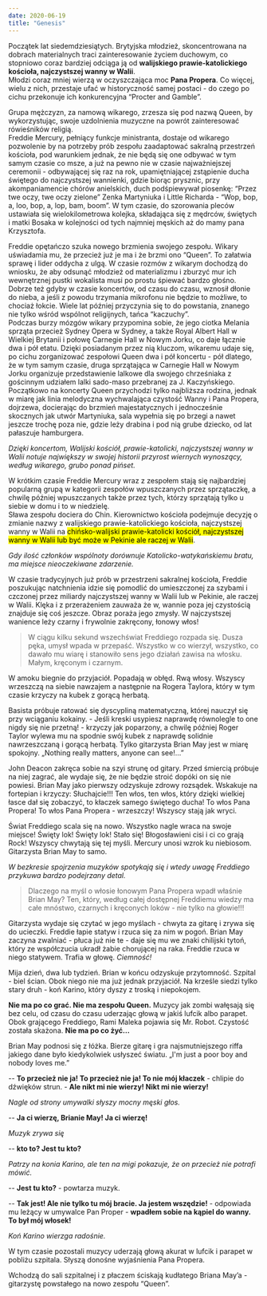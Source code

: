```yaml
---
date: 2020-06-19
title: "Genesis"
---
```


Początek lat siedemdziesiątych. Brytyjska młodzież, skoncentrowana na dobrach materialnych traci zainteresowanie życiem duchowym, co stopniowo coraz bardziej odciąga ją od **walijskiego prawie-katolickiego kościoła, najczystszej wanny w Walii**.
\
Młodzi coraz mniej wierzą w oczyszczająca moc **Pana Propera**. Co więcej, wielu z nich, przestaje ufać w historyczność samej postaci - do czego po cichu przekonuje ich konkurencyjna “Procter and Gamble”.

Grupa mężczyzn, za namową wikarego, zrzesza się pod nazwą Queen, by wykorzystując, swoje uzdolnienia muzyczne na powrót zainteresować rówieśników religią.
\
Freddie Mercury, pełniący funkcje ministranta, dostaje od wikarego pozwolenie by na potrzeby prób zespołu zaadaptować sakralną przestrzeń kościoła, pod warunkiem jednak, że nie będą się one odbywać w tym samym czasie co msze, a już na pewno nie w czasie najważniejszej ceremonii - odbywającej się raz na rok, upamiętniającej zstąpienie ducha świętego do najczystszej wannienki, gdzie biorąc prysznic, przy akompaniamencie chórów anielskich, duch podśpiewywał piosenkę: “Przez twe oczy, twe oczy zielone” Zenka Martyniuka i Little Richarda - “Wop, bop, a, loo, bop, a, lop, bam, boom”. W tym czasie, do szorowania pleców ustawiała się wielokilometrowa kolejka, składająca się z mędrców, świętych i matki Bosaka w kolejności od tych najmniej męskich aż do mamy pana Krzysztofa.

Freddie opętańczo szuka nowego brzmienia swojego zespołu. Wikary uświadamia mu, że przecież już je ma i że brzmi ono “Queen”. To załatwia sprawę i lider oddycha z ulgą.
W czasie rozmów z wikarym dochodzą do wniosku, że aby odsunąć młodzież od materializmu i zburzyć mur ich wewnętrznej pustki wokalista musi po prostu śpiewać bardzo głośno. Dobrze też gdyby w czasie koncertów, od czasu do czasu, wznosił dłonie do nieba, a jeśli z powodu trzymania mikrofonu nie będzie to możliwe, to chociaż łokcie.
Wiele lat później przyczynia się to do powstania, znanego nie tylko wśród wspólnot religijnych, tańca “kaczuchy”.
\
Podczas burzy mózgów wikary przypomina sobie, że jego ciotka Melania sprząta przecież Sydney Opera w Sydney, a także Royal Albert Hall w Wielkiej Brytanii i połowę Carnegie Hall w Nowym Jorku, co daje łącznie dwa i pół etatu. 
Dzięki posiadanym przez nią kluczom, wikaremu udaje się, po cichu zorganizować zespołowi Queen dwa i pół koncertu - pół dlatego, że w tym samym czasie, druga sprzątająca w Carnegie Hall w Nowym Jorku organizuje przedstawienie lalkowe dla swojego chrześniaka z gościnnym udziałem lalki sado-maso przebranej za J. Kaczyńskiego.
Początkowo na koncerty Queen przychodzi tylko najbliższa rodzina, jednak w miarę jak linia melodyczna wychwalająca czystość Wanny i Pana Propera, dojrzewa, docierając do brzmień majestatycznych i jednocześnie skocznych jak utwór Martyniuka, sala wypełnia się po brzegi a nawet jeszcze trochę poza nie, gdzie leży drabina i pod nią grube dziecko, od lat pałaszuje hamburgera.

*Dzięki koncertom, Walijski kościół, prawie-katolicki, najczystszej wanny w Walii notuje największy w swojej historii przyrost wiernych wynoszący, według wikarego, grubo ponad pińset.*

W krótkim czasie Freddie Mercury wraz z zespołem stają się najbardziej popularną grupą w kategorii zespołów wpuszczanych przez sprzątaczkę, a chwilę później wpuszczanych także przez tych, którzy sprzątają tylko u siebie w domu i to w niedzielę.
\
Sława zespołu dociera do Chin. Kierownictwo kościoła podejmuje decyzję o zmianie nazwy z walijskiego prawie-katolickiego kościoła, najczystszej wanny w Walii na <mark>chińsko-walijski prawie-katolicki kościół, najczystszej wanny w Walii lub być może w Pekinie ale raczej w Walii</mark>.

*Gdy ilość członków wspólnoty dorównuje Katolicko-watykańskiemu bratu, ma miejsce nieoczekiwane zdarzenie.*

W czasie tradycyjnych już prób w przestrzeni sakralnej kościoła, Freddie poszukując natchnienia idzie się pomodlić do umieszczonej za szybami i czczonej przez miliardy najczystszej wanny w Walii lub w Pekinie, ale raczej w Walii. Klęka i z przerażeniem zauważa że w, wannie poza jej czystością znajduje się coś jeszcze. Obraz poraża jego zmysły. W najczystszej wanience leży czarny i frywolnie zakręcony, łonowy włos!

> W ciągu kilku sekund wszechświat Freddiego rozpada się. Dusza pęka, umysł wpada w przepaść. Wszystko w co wierzył, wszystko, co dawało mu wiarę i stanowiło sens jego działań zawisa na włosku. Małym, kręconym i czarnym.

W amoku biegnie do przyjaciół. Popadają w obłęd. Rwą włosy. Wszyscy wrzeszczą na siebie nawzajem a następnie na Rogera Taylora, który w tym czasie krzyczy na kubek z gorącą herbatą.

Basista próbuje ratować się dyscypliną matematyczną, której nauczył się przy wciąganiu kokainy. - Jeśli kreski usypiesz naprawdę równolegle to one nigdy się nie przetną! - krzyczy jak poparzony, a chwilę później Roger Taylor wylewa mu na spodnie swój kubek z naprawdę solidnie nawrzeszczaną i gorącą herbatą. Tylko gitarzysta Brian May jest w miarę spokojny. „Nothing really matters, anyone can see!...”

John Deacon zakręca sobie na szyi strunę od gitary. Przed śmiercią próbuje na niej zagrać, ale wydaje się, że nie będzie stroić dopóki on się nie powiesi.
Brian May jako pierwszy odzyskuje zdrowy rozsądek. Wskakuje na fortepian i krzyczy: Słuchajcie!!! Ten włos, ten włos, który dzięki wielkiej łasce dał się zobaczyć, to kłaczek samego świętego ducha! To włos Pana Propera! To włos Pana Propera - wrzeszczy!
Wszyscy stają jak wryci.

Świat Freddiego scala się na nowo. Wszystko nagle wraca na swoje miejsce! Święty lok! Święty lok! Stało się! Błogosławieni cisi i ci co grają Rock! Wszyscy chwytają się tej myśli. Mercury unosi wzrok ku niebiosom. Gitarzysta Brian May to samo. 

*W bezkresie spojrzenia muzyków spotykają się i wtedy uwagę Freddiego przykuwa bardzo podejrzany detal.*

> Dlaczego na myśl o włosie łonowym Pana Propera wpadł właśnie Brian May? Ten, który, według całej dostępnej Freddiemu wiedzy ma całe mnóstwo, czarnych i kręconych loków - nie tylko na głowie!!! 

Gitarzysta wydaje się czytać w jego myślach - chwyta za gitarę i zrywa się do ucieczki. 
Freddie łapie statyw i rzuca się za nim w pogoń.
Brian May zaczyna zwalniać - płuca już nie te - daje się mu we znaki chilijski tytoń, który ze współczucia ukradł żabie chorującej na raka. Freddie rzuca w niego statywem. Trafia w głowę. *Ciemność!*

Mija dzień, dwa lub tydzień. Brian w końcu odzyskuje przytomność. Szpital - biel ścian. Obok niego nie ma już jednak przyjaciół. Na krześle siedzi tylko stary druh - koń Karino, który dyszy z troską i niepokojem. 

**Nie ma po co grać. Nie ma zespołu Queen.** Muzycy jak zombi wałęsają się bez celu, od czasu do czasu uderzając głową w jakiś lufcik albo parapet. Obok grającego Freddiego, Rami Maleka pojawia się Mr. Robot. Czystość została skażona. **Nie ma po co żyć…**

Brian May podnosi się z łóżka. Bierze gitarę i gra najsmutniejszego riffa jakiego dane było kiedykolwiek usłyszeć światu. „I'm just a poor boy and nobody loves me.”

-- **To przecież nie ja! To przecież nie ja! To nie mój kłaczek** - chlipie do dźwięków strun. - **Ale nikt mi nie wierzy! Nikt mi nie wierzy!**

*Nagle od strony umywalki słyszy mocny męski głos.*

-- **Ja ci wierzę, Brianie May! Ja ci wierzę!**

*Muzyk zrywa się*

-- **kto to? Jest tu kto?**

*Patrzy na konia Karino, ale ten na migi pokazuje, że on przecież nie potrafi mówić.*

-- **Jest tu kto?** - powtarza muzyk.

-- **Tak jest! Ale nie tylko tu mój bracie. Ja jestem wszędzie!** - odpowiada mu leżący w umywalce Pan Proper - **wpadłem sobie na kąpiel do wanny. To był mój włosek!**

*Koń Karino wierzga radośnie.*

W tym czasie pozostali muzycy uderzają głową akurat w lufcik i parapet w pobliżu szpitala. Słyszą donośne wyjaśnienia Pana Propera.

Wchodzą do sali szpitalnej i z płaczem ściskają kudłatego Briana May’a - gitarzystę powstałego na nowo zespołu “Queen”.
